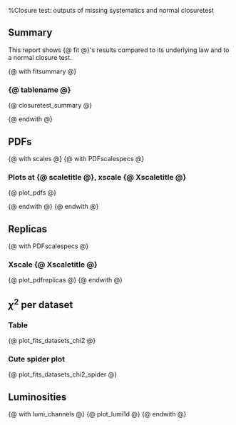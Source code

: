 %Closure test: outputs of missing systematics and normal closuretest

Summary
-------

This report shows {@ fit @}'s results compared to its underlying law and to a normal closure test.

{@ with fitsummary @}

### {@ tablename @}

{@ closuretest_summary @}

{@ endwith @}

PDFs
----

{@ with scales @}
{@ with PDFscalespecs @}
### Plots at {@ scaletitle @}, xscale {@ Xscaletitle @}

{@ plot_pdfs @}

{@ endwith @}
{@ endwith @}

Replicas
--------

{@ with PDFscalespecs @}
### Xscale {@ Xscaletitle @}

{@ plot_pdfreplicas @}
{@ endwith @}

$\chi^2$ per dataset
--------------------

### Table
{@ plot_fits_datasets_chi2 @}

### Cute spider plot
{@ plot_fits_datasets_chi2_spider @}

Luminosities
------------

{@ with lumi_channels @}
{@ plot_lumi1d @}
{@ endwith @}